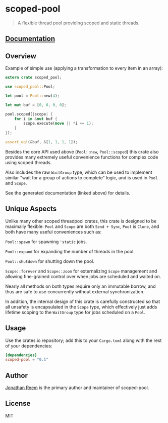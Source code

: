 # scoped-pool

> A flexible thread pool providing scoped and static threads.

## [Documentation](https://crates.fyi/crates/scoped-pool/0.1.6)

## Overview

Example of simple use (applying a transformation to every item in an array):

```rust
extern crate scoped_pool;

use scoped_pool::Pool;

let pool = Pool::new(4);

let mut buf = [0, 0, 0, 0];

pool.scoped(|scope| {
    for i in &mut buf {
        scope.execute(move || *i += 1);
    }
});

assert_eq!(&buf, &[1, 1, 1, 1]);
```

Besides the core API used above (`Pool::new`, `Pool::scoped`) this crate also
provides many extremely useful convenience functions for complex code using
scoped threads.

Also includes the raw `WaitGroup` type, which can be used to implement similar
"wait for a group of actions to complete" logic, and is used in `Pool` and
`Scope`.

See the generated documentation (linked above) for details.

## Unique Aspects

Unlike many other scoped threadpool crates, this crate is designed to be
maximally flexible: `Pool` and `Scope` are both `Send + Sync`, `Pool` is `Clone`,
and both have many useful conveniences such as:

`Pool::spawn` for spawning `'static` jobs.

`Pool::expand` for expanding the number of threads in the pool.

`Pool::shutdown` for shutting down the pool.

`Scope::forever` and `Scope::zoom` for externalizing `Scope` management and
allowing fine-grained control over when jobs are scheduled and waited on.

Nearly all methods on both types require only an immutable borrow, and thus are
safe to use concurrently without external synchronization.

In addition, the internal design of this crate is carefully constructed so that
all unsafety is encapsulated in the `Scope` type, which effectively just adds
lifetime scoping to the `WaitGroup` type for jobs scheduled on a `Pool`.

## Usage

Use the crates.io repository; add this to your `Cargo.toml` along
with the rest of your dependencies:

```toml
[dependencies]
scoped-pool = "0.1"
```

## Author

[Jonathan Reem](https://medium.com/@jreem) is the primary author and maintainer of scoped-pool.

## License

MIT

